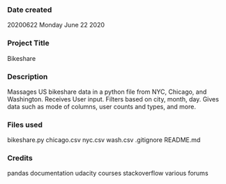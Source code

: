 ### Date created
20200622 
Monday June 22 2020 

### Project Title
Bikeshare

### Description
Massages US bikeshare data in a python file from NYC, Chicago, and Washington. 
Receives User input. 
</b> Filters based on city, month, day. Gives data such as mode of columns, user counts and types, and more. 

### Files used
bikeshare.py
chicago.csv
nyc.csv
wash.csv
.gitignore
README.md

### Credits
pandas documentation
udacity courses
stackoverflow
various forums


